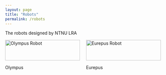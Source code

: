 ```yaml
---
layout: page
title: "Robots"
permalink: /robots
---
```


The robots designed by NTNU LRA

<div style="display: flex; justify-content: space-between;"> 
  <!-- Second Column (Image #1: Olympus) -->
  <div style="width: 48%;">
    <img src="{{ site.baseurl }}/assets/images/olympus.png" alt="Olympus Robot" style="width: 100%;">
    <p>Olympus</p>
  </div>

  <!-- First Column (Image #2: Eurepus) -->
  <div style="width: 48%;">
    <img src="{{ site.baseurl }}/assets/images/eurepus.png" alt="Eurepus Robot" style="width: 100%;">
    <p>Eurepus</p>
  </div>
</div>